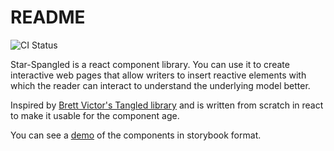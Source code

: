 # README

![CI Status](https://github.com/pradeeproark/star-spangled/actions/workflows/ci.js.yml/badge.svg)

Star-Spangled is a react component library. You can use it to create interactive web pages that allow writers to insert reactive elements with which the reader can interact to understand the underlying model better.

Inspired by [Brett Victor's Tangled library](http://worrydream.com/Tangle/) and is written from scratch in react to make it usable for the component age.

You can see a [demo](https://pradeeproark.github.io/star-spangled/) of the components in storybook format.
